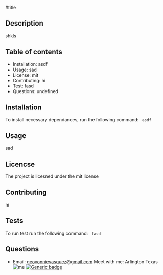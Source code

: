 #title
## Description
shkls
## Table of contents
* Installation: asdf
* Usage: sad
* License: mit
* Contributing: hi
* Test: fasd
* Questions: undefined
## Installation 
To install necessary dependances, run the following command: 
```	asdf```
## Usage 
sad
## Licencse 
The project is licesned under the mit license
## Contributing 
hi
## Tests 
To run test run the following command: 
```	fasd```
## Questions 
* Email: geovonnievasquez@gmail.com
 Meet with me: Arlington Texas
![me](https://avatars1.githubusercontent.com/u/56539631?v=4)
[![Generic badge](https://img.shields.io/badge/license-mit-<COLOR>.svg)](https://shields.io/)